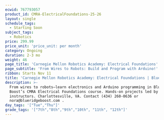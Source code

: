 ```yaml
---
ecwid: 767793057
product_id: CMRA-ElectricalFoundations-25-26
layout: single
schedule_tags:
  - Starting Soon
subject_tags:
  - Robotics
price: 299.99
price_unit: 'price_unit: per month'
category: Ongoing
duration: 2-3 mo
weight: 46
page_title: 'Carnegie Mellon Robotics Academy: Electrical Foundations'
page_subtitle: 'From Wires to Robots: Build and Program with Arduino!'
ribbon: Starts Nov 11
title: 'Carnegie Mellon Robotics Academy: Electrical Foundations | Blue Ridge Boost'
description: >-
  From wires to robots—learn electronics and Arduino programming in Blue Ridge
  Boost’s CMRA Electrical Foundations course. Hands-on projects led by expert
  instructors. Charlottesville, VA. Contact (434) 260-0636 or
  nora@blueridgeboost.com .
day_tags: '["Tue","Thu"]'
grade_tags: '["7th","8th","9th","10th", "11th", "12th"]'
---
```


